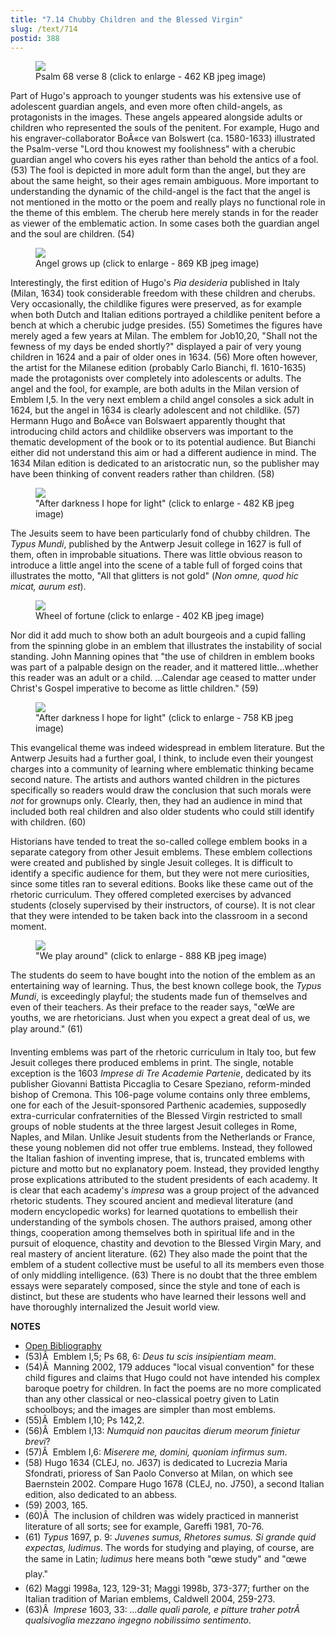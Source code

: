 ```yaml
---
title: "7.14 Chubby Children and the Blessed Virgin"
slug: /text/714
postid: 388
---
```

<p style="text-align: center;"></p>


<figure class="mkdn-figure">
    <div onClick="createLightbox('/images_full//7.00_Chapter_Seven/HFS_011.03.jpg')" data="/images_full/0.00_Introduction/Wing-ZP-535.D175Negrotitle.jpg" class="mkdn-image-link" id="lbimage">
    <img class="mkdn-image" src="/images_full//7.00_Chapter_Seven/HFS_011.03.jpg" />
    <figcaption class="mkdn-figcaption">Psalm 68 verse 8 (click to enlarge - 462 KB jpeg image)</figcaption>
    </div>
</figure>

Part of Hugo's approach to younger students was his extensive use of adolescent guardian angels, and even more often child-angels, as protagonists in the images. These angels appeared alongside adults or children who represented the souls of the penitent. For example, Hugo and his engraver-collaborator BoÃ«ce van Bolswert (ca. 1580-1633) illustrated the Psalm-verse "Lord thou knowest my foolishness" with a cherubic guardian angel who covers his eyes rather than behold the antics of a fool. (53) The fool is depicted in more adult form than the angel, but they are about the same height, so their ages remain ambiguous. More important to understanding the dynamic of the child-angel is the fact that the angel is not mentioned in the motto or the poem and really plays no functional role in the theme of this emblem. The cherub here merely stands in for the reader as viewer of the emblematic action. In some cases both the guardian angel and the soul are children. (54)
<p style="text-align: center;"></p>


<figure class="mkdn-figure">
    <div onClick="createLightbox('/images_full//7.00_Chapter_Seven/HFS_012.04.jpg')" data="/images_full/0.00_Introduction/Wing-ZP-535.D175Negrotitle.jpg" class="mkdn-image-link" id="lbimage">
    <img class="mkdn-image" src="/images_full//7.00_Chapter_Seven/HFS_012.04.jpg" />
    <figcaption class="mkdn-figcaption">Angel grows up (click to enlarge - 869 KB jpeg image)</figcaption>
    </div>
</figure>

Interestingly, the first edition of Hugo's *Pia desideria* published in Italy (Milan, 1634) took considerable freedom with these children and cherubs. Very occasionally, the childlike figures were preserved, as for example when both Dutch and Italian editions portrayed a childlike penitent before a bench at which a cherubic judge presides. (55) Sometimes the figures have merely aged a few years at Milan. The emblem for Job10,20, "Shall not the fewness of my days be ended shortly?" displayed a pair of very young children in 1624 and a pair of older ones in 1634. (56) More often however, the artist for the Milanese edition (probably Carlo Bianchi, fl. 1610-1635) made the protagonists over completely into adolescents or adults. The angel and the fool, for example, are both adults in the Milan version of Emblem I,5. In the very next emblem a child angel consoles a sick adult in 1624, but the angel in 1634 is clearly adolescent and not childlike. (57) Hermann Hugo and BoÃ«ce van Bolswaert apparently thought that introducing child actors and childlike observers was important to the thematic development of the book or to its potential audience. But Bianchi either did not understand this aim or had a different audience in mind. The 1634 Milan edition is dedicated to an aristocratic nun, so the publisher may have been thinking of convent readers rather than children. (58)
<p style="text-align: center;"></p>


<figure class="mkdn-figure">
    <div onClick="createLightbox('/images_full//7.00_Chapter_Seven/HFS_010.07.jpg')" data="/images_full/0.00_Introduction/Wing-ZP-535.D175Negrotitle.jpg" class="mkdn-image-link" id="lbimage">
    <img class="mkdn-image" src="/images_full//7.00_Chapter_Seven/HFS_010.07.jpg" />
    <figcaption class="mkdn-figcaption">&quot;After darkness I hope for light&quot; (click to enlarge - 482 KB jpeg image)</figcaption>
    </div>
</figure>

The Jesuits seem to have been particularly fond of chubby children. The *Typus Mundi*, published by the Antwerp Jesuit college in 1627 is full of them, often in improbable situations. There was little obvious reason to introduce a little angel into the scene of a table full of forged coins that illustrates the motto, "All that glitters is not gold" (*Non omne, quod hic micat, aurum est*).
<p style="text-align: center;"></p>


<figure class="mkdn-figure">
    <div onClick="createLightbox('/images_full//7.00_Chapter_Seven/HFS_010.06.jpg')" data="/images_full/0.00_Introduction/Wing-ZP-535.D175Negrotitle.jpg" class="mkdn-image-link" id="lbimage">
    <img class="mkdn-image" src="/images_full//7.00_Chapter_Seven/HFS_010.06.jpg" />
    <figcaption class="mkdn-figcaption">Wheel of fortune (click to enlarge - 402 KB jpeg image)</figcaption>
    </div>
</figure>

Nor did it add much to show both an adult bourgeois and a cupid falling from the spinning globe in an emblem that illustrates the instability of social standing. John Manning opines that "the use of children in emblem books was part of a palpable design on the reader, and it mattered little...whether this reader was an adult or a child. ...Calendar age ceased to matter under Christ's Gospel imperative to become as little children." (59)
<p style="text-align: center;"></p>


<figure class="mkdn-figure">
    <div onClick="createLightbox('/images_full//7.00_Chapter_Seven/HFS_010.04.jpg')" data="/images_full/0.00_Introduction/Wing-ZP-535.D175Negrotitle.jpg" class="mkdn-image-link" id="lbimage">
    <img class="mkdn-image" src="/images_full//7.00_Chapter_Seven/HFS_010.04.jpg" />
    <figcaption class="mkdn-figcaption">&quot;After darkness I hope for light&quot; (click to enlarge - 758 KB jpeg image)</figcaption>
    </div>
</figure>

This evangelical theme was indeed widespread in emblem literature. But the Antwerp Jesuits had a further goal, I think, to include even their youngest charges into a community of learning where emblematic thinking became second nature. The artists and authors wanted children in the pictures specifically so readers would draw the conclusion that such morals were *not* for grownups only. Clearly, then, they had an audience in mind that included both real children and also older students who could still identify with children. (60)

Historians have tended to treat the so-called college emblem books in a separate category from other Jesuit emblems. These emblem collections were created and published by single Jesuit colleges. It is difficult to identify a specific audience for them, but they were not mere curiosities, since some titles ran to several editions. Books like these came out of the rhetoric curriculum. They offered completed exercises by advanced students (closely supervised by their instructors, of course). It is not clear that they were intended to be taken back into the classroom in a second moment.
<p style="text-align: center;"></p>


<figure class="mkdn-figure">
    <div onClick="createLightbox('/images_full//7.00_Chapter_Seven/HFS_010.05.jpg')" data="/images_full/0.00_Introduction/Wing-ZP-535.D175Negrotitle.jpg" class="mkdn-image-link" id="lbimage">
    <img class="mkdn-image" src="/images_full//7.00_Chapter_Seven/HFS_010.05.jpg" />
    <figcaption class="mkdn-figcaption">&quot;We play around&quot; (click to enlarge - 888 KB jpeg image)</figcaption>
    </div>
</figure>

The students do seem to have bought into the notion of the emblem as an entertaining way of learning. Thus, the best known college book, the *Typus Mundi*, is exceedingly playful; the students made fun of themselves and even of their teachers. As their preface to the reader says, "œWe are youths, we are rhetoricians. Just when you expect a great deal of us, we play around." (61)

Inventing emblems was part of the rhetoric curriculum in Italy too, but few Jesuit colleges there produced emblems in print. The single, notable exception is the 1603 *Imprese di Tre Academie Partenie*, dedicated by its publisher Giovanni Battista Piccaglia to Cesare Speziano, reform-minded bishop of Cremona. This 106-page volume contains only three emblems, one for each of the Jesuit-sponsored Parthenic academies, supposedly extra-curricular confraternities of the Blessed Virgin restricted to small groups of noble students at the three largest Jesuit colleges in Rome, Naples, and Milan. Unlike Jesuit students from the Netherlands or France, these young noblemen did not offer true emblems. Instead, they followed the Italian fashion of inventing imprese, that is, truncated emblems with picture and motto but no explanatory poem. Instead, they provided lengthy prose explications attributed to the student presidents of each academy. It is clear that each academy's *impresa* was a group project of the advanced rhetoric students. They scoured ancient and medieval literature (and modern encyclopedic works) for learned quotations to embellish their understanding of the symbols chosen. The authors praised, among other things, cooperation among themselves both in spiritual life and in the pursuit of eloquence, chastity and devotion to the Blessed Virgin Mary, and real mastery of ancient literature. (62) They also made the point that the emblem of a student collective must be useful to all its members even those of only middling intelligence. (63) There is no doubt that the three emblem essays were separately composed, since the style and tone of each is distinct, but these are students who have learned their lessons well and have thoroughly internalized the Jesuit world view.

**NOTES**
* [Open Bibliography](/bibliography.pdf)
* (53)Â  Emblem I,5; Ps 68, 6: *Deus tu scis insipientiam meam*.
* (54)Â  Manning 2002, 179 adduces "local visual convention" for these child figures and claims that Hugo could not have intended his complex baroque poetry for children. In fact the poems are no more complicated than any other classical or neo-classical poetry given to Latin schoolboys; and the images are simpler than most emblems.
* (55)Â  Emblem I,10; Ps 142,2.
* (56)Â  Emblem I,13: *Numquid non paucitas dierum meorum finietur brevi*?
* (57)Â  Emblem I,6: *Miserere me, domini, quoniam infirmus sum*.
* (58) Hugo 1634 (CLEJ, no. J637) is dedicated to Lucrezia Maria Sfondrati, prioress of San Paolo Converso at Milan, on which see Baernstein 2002. Compare Hugo 1678 (CLEJ, no. J750), a second Italian edition, also dedicated to an abbess.
* (59) 2003, 165.
* (60)Â  The inclusion of children was widely practiced in mannerist literature of all sorts; see for example, Gareffi 1981, 70-76.
* (61) *Typus* 1697, p. 9: *Juvenes sumus, Rhetores sumus. Si grande quid expectas, ludimus*. The words for studying and playing, of course, are the same in Latin; *ludimus* here means both "œwe study" and "œwe play."
* (62) Maggi 1998a, 123, 129-31; Maggi 1998b, 373-377; further on the Italian tradition of Marian emblems, Caldwell 2004, 259-273.
* (63)Â  *Imprese* 1603, 33: *...dalle quali parole, e pitture traher potrÃ  qualsivoglia mezzano ingegno nobilissimo sentimento*.
